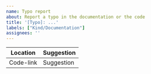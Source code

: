 ```yaml
---
name: Typo report
about: Report a typo in the documentation or the code
title: '[Typo]: ...'
labels: ["Kind/Documentation"]
assignees: ''
---
```


<!-- 
For the location, please provide a link to the code or the documentation.
-->

| Location | Suggestion |
|----------|------------|
| Code-link| Suggestion |

